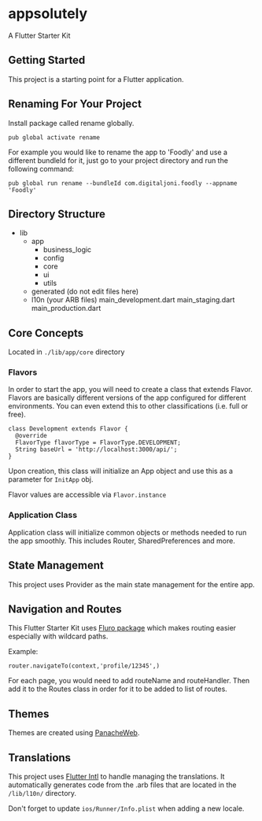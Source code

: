 # appsolutely

A Flutter Starter Kit

## Getting Started

This project is a starting point for a Flutter application.

## Renaming For Your Project

Install package called rename globally.

```
pub global activate rename
```

For example you would like to rename the app to 'Foodly' and use a different bundleId for it, just go to your project directory and run the following command:

```
pub global run rename --bundleId com.digitaljoni.foodly --appname 'Foodly'
```


## Directory Structure
- lib
    - app
        - business_logic
        - config
        - core
        - ui
        - utils
    - generated (do not edit files here)
    - l10n (your ARB files)
    main_development.dart
    main_staging.dart
    main_production.dart

## Core Concepts

Located in  ```./lib/app/core``` directory

### Flavors

In order to start the app, you will need to create a class that extends Flavor. Flavors are basically different versions of the app configured for different environments. You can even extend this to other classifications (i.e. full or free).

```
class Development extends Flavor {
  @override
  FlavorType flavorType = FlavorType.DEVELOPMENT;
  String baseUrl = 'http://localhost:3000/api/';
}
```

Upon creation, this class will initialize an App object and use this as a parameter for ```InitApp``` obj.

Flavor values are accessible via ```Flavor.instance```

### Application Class

Application class will initialize common objects or methods needed to run the app smoothly. This includes Router, SharedPreferences and more.

## State Management

This project uses Provider as the main state management for the entire app.

## Navigation and Routes

This Flutter Starter Kit uses [Fluro package](https://pub.dev/packages/fluro) which makes routing easier especially with wildcard paths.

Example:

```
router.navigateTo(context,'profile/12345',)
```

For each page, you would need to add routeName and routeHandler. Then add it to the Routes class in order for it to be added to list of routes.

## Themes

Themes are created using [PanacheWeb](https://rxlabz.github.io/panache_web).

## Translations

This project uses [Flutter Intl](https://marketplace.visualstudio.com/items?itemName=localizely.flutter-intl) to handle managing the translations. It automatically generates code from the .arb files that are located in the ```/lib/l10n/``` directory.

Don't forget to update ```ios/Runner/Info.plist``` when adding a new locale.


